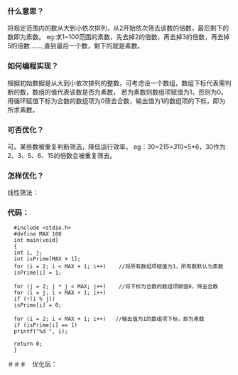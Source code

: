 ### 什么意思？
 将规定范围内的数从大到小依次排列，从2开始依次筛去该数的倍数，最后剩下的数即为素数。
 eg:求1~100范围的素数，先去掉2的倍数，再去掉3的倍数，再去掉5的倍数.......,直到最后一个数，剩下的就是素数。
 
### 如何编程实现？
 根据初始数据是从大到小依次排列的整数，可考虑设一个数组，数组下标代表需判断的数，数组的值代表该数是否为素数，
 若为素数则数组项赋值为1，否则为0。用循环赋值下标为合数的数组项为0筛去合数，输出值为1的数组项的下标，即为所求素数。
  
### 可否优化？
 可。某些数被重复判断筛选，降低运行效率。
 eg：30=2*15=3*10=5*6，30作为2、3、5、6、15的倍数会被重复筛去。
 
 ### 怎样优化？
  线性筛法：
  
  
  
  ### 代码：
      #include <stdio.h>
      #define MAX 100
      int main(void)
      {
      int i, j;
      int isPrime[MAX + 1];
      for (i = 2; i < MAX + 1; i++)    //将所有数组项赋值为1，所有数默认为素数
      isPrime[i] = 1;

      for (j = 2; j * j < MAX; j++)    //将下标为合数的数组项赋值0，筛去合数
      for (i = j; i < MAX + 1; i++)
      if (!(i % j))
      isPrime[i] = 0;

      for (i = 2; i < MAX + 1; i++)   //输出值为1的数组项下标，即为素数
      if (isPrime[i] == 1)
      printf("%d ", i);

      return 0;
      }
      
＃＃＃　优化后：
　　　　
